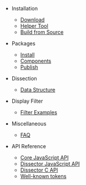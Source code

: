 - Installation
  - [Download](download.md)
  - [Helper Tool](helper-tool.md)
  - [Build from Source](build.md)

- Packages
  - [Install](install-packages.md)
  - [Components](components.md)
  - [Publish](publish-packages.md)

- Dissection
  - [Data Structure](data-structure.md)

- Display Filter
  - [Filter Examples](filter-examples.md)

- Miscellaneous
  - [FAQ](faq.md)

- API Reference
  - [Core JavaScript API](core-api-js.md)
  - [Dissector JavaScript API](diss-api-js.md)
  - [Dissector C API](diss-api-c.md)
  - [Well-known tokens](well-known-tokens.md)
